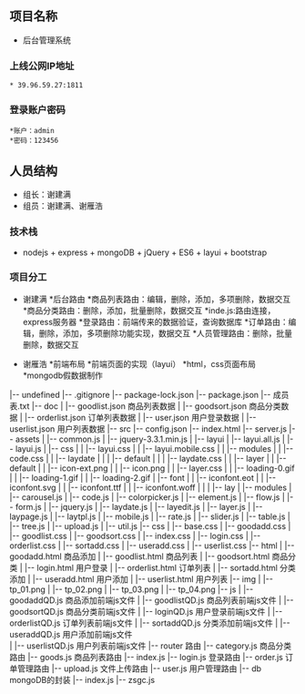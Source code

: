 
## 项目名称
* 后台管理系统

### 上线公网IP地址
    * 39.96.59.27:1811

###  登录账户密码
    *账户：admin
    *密码：123456

## 人员结构
* 组长：谢建满
* 组员：谢建满、谢雁浩

### 技术栈
* nodejs + express + mongoDB + jQuery + ES6 + layui + bootstrap

### 项目分工
* 谢建满
    *后台路由
        *商品列表路由：编辑，删除，添加，多项删除，数据交互
        *商品分类路由：删除，添加，批量删除，数据交互
        *inde.js:路由连接，express服务器
        *登录路由：前端传来的数据验证，查询数据库
        *订单路由：编辑，删除，添加，多项删除功能实现，数据交互
        *人员管理路由：删除，批量删除，数据交互
    
* 谢雁浩
    *前端布局
        *前端页面的实现（layui）
        *html，css页面布局
        *mongodb假数据制作



|-- undefined
    |-- .gitignore
    |-- package-lock.json
    |-- package.json
    |-- 成员表.txt
    |-- doc
    |   |-- goodlist.json   商品列表数据
    |   |-- goodsort.json   商品分类数据
    |   |-- orderlist.json  订单列表数据
    |   |-- user.json       用户登录数据
    |   |-- userlist.json   用户列表数据
    |-- src
        |-- config.json
        |-- index.html
        |-- server.js
        |-- assets
        |   |-- common.js
        |   |-- jquery-3.3.1.min.js
        |   |-- layui
        |       |-- layui.all.js
        |       |-- layui.js
        |       |-- css
        |       |   |-- layui.css
        |       |   |-- layui.mobile.css
        |       |   |-- modules
        |       |       |-- code.css
        |       |       |-- laydate
        |       |       |   |-- default
        |       |       |       |-- laydate.css
        |       |       |-- layer
        |       |           |-- default
        |       |               |-- icon-ext.png
        |       |               |-- icon.png
        |       |               |-- layer.css
        |       |               |-- loading-0.gif
        |       |               |-- loading-1.gif
        |       |               |-- loading-2.gif
        |       |-- font
        |       |   |-- iconfont.eot
        |       |   |-- iconfont.svg
        |       |   |-- iconfont.ttf
        |       |   |-- iconfont.woff
        |       |
        |       |-- lay
        |           |-- modules
        |               |-- carousel.js
        |               |-- code.js
        |               |-- colorpicker.js
        |               |-- element.js
        |               |-- flow.js
        |               |-- form.js
        |               |-- jquery.js
        |               |-- laydate.js
        |               |-- layedit.js
        |               |-- layer.js
        |               |-- laypage.js
        |               |-- laytpl.js
        |               |-- mobile.js
        |               |-- rate.js
        |               |-- slider.js
        |               |-- table.js
        |               |-- tree.js
        |               |-- upload.js
        |               |-- util.js
        |-- css
        |   |-- base.css
        |   |-- goodadd.css
        |   |-- goodlist.css
        |   |-- goodsort.css
        |   |-- index.css
        |   |-- login.css
        |   |-- orderlist.css
        |   |-- sortadd.css
        |   |-- useradd.css
        |   |-- userlist.css
        |-- html
        |   |-- goodadd.html    商品添加
        |   |-- goodlist.html   商品列表
        |   |-- goodsort.html   商品分类
        |   |-- login.html      用户登录
        |   |-- orderlist.html  订单列表
        |   |-- sortadd.html    分类添加
        |   |-- useradd.html    用户添加
        |   |-- userlist.html   用户列表
        |-- img 
        |   |-- tp_01.png
        |   |-- tp_02.png
        |   |-- tp_03.png
        |   |-- tp_04.png
        |-- js
        |   |-- goodaddQD.js    商品添加前端js文件
        |   |-- goodlistQD.js   商品列表前端js文件
        |   |-- goodsortQD.js   商品分类前端js文件
        |   |-- loginQD.js      用户登录前端js文件
        |   |-- orderlistQD.js  订单列表前端js文件
        |   |-- sortaddQD.js    分类添加前端js文件
        |   |-- useraddQD.js    用户添加前端js文件  
        |   |-- userlistQD.js   用户列表前端js文件
        |-- router 路由
            |-- category.js 商品分类路由 
            |-- goods.js 商品列表路由
            |-- index.js 
            |-- login.js 登录路由
            |-- order.js 订单管理路由
            |-- upload.js 文件上传路由
            |-- user.js 用户管理路由
            |-- db  mongoDB的封装
                |-- index.js 
                |-- zsgc.js
